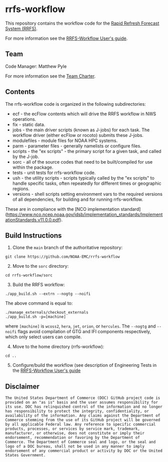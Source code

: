 # rrfs-workflow

This repository contains the workflow code for the [Rapid Refresh
Forecast System
(RRFS)](https://gsl.noaa.gov/focus-areas/unified_forecast_system/rrfs).

For more information see the [RRFS-Workflow User's
guide](https://chanhoo-rrfs-workflow.readthedocs.io/en/latest/index.html).

## Team

Code Manager: Matthew Pyle

For more information see the [Team
Charter](https://docs.google.com/document/d/1uLbPx-pOWp7eECz_7VHRt_tQyD8PLFdrwo8dr4oMgjo/edit?usp=sharing).

## Contents

The rrfs-workflow code is organized in the following subdirectories:

* ecf - the ecFlow contents which will drive the RRFS workflow in NWS
  operations.
* fix - static data.
* jobs - the main driver scripts (known as J-jobs) for each task. The
  workflow driver (either ecFlow or rocoto) submits these J-jobs.
* modulefiles - module files for NOAA HPC systems.
* parm - parameter files - generally namelists or configure files.
* scripts - the "ex scripts" - the primary script for a given task,
  and called by the J-job.
* sorc - all of the source codes that need to be built/compiled for
  use within the package.
* tests - unit tests for rrfs-workflow code.
* ush - the utility scripts - scripts typically called by the "ex
  scripts" to handle specific tasks, often repeatedly for different
  times or geographic regions.
* versions - shell scripts setting environment vars to the required
  versions of all dependencies, for building and for running
  rrfs-workflow.

These are in compliance with the [NCO implementation standard]
(https://www.nco.ncep.noaa.gov/idsb/implementation_standards/ImplementationStandards.v11.0.0.pdf).

## Build Instructions

1. Clone the `main` branch of the authoritative repository:
```
git clone https://github.com/NOAA-EMC/rrfs-workflow
```

2. Move to the `sorc` directory:
```
cd rrfs-workflow/sorc
```

3. Build the RRFS workflow:
```
./app_build.sh --extrn --nogtg --noifi
```
The above command is equal to:
```
./manage_externals/checkout_externals
./app_build.sh -p=[machine]
```
where `[machine]` is `wcoss2`, `hera`, `jet`, `orion`, or `hercules`.  The `--nogtg` and `--noifi` flags avoid compilation of GTG and IFI components respectively, which only select users can compile.

4. Move to the home directory (rrfs-workflow):
```
cd ..
```

5. Configure/build the workflow (see description of Engineering Tests in the [RRFS-Workflow User's
guide](https://chanhoo-rrfs-workflow.readthedocs.io/en/latest/index.html)
## Disclaimer

```
The United States Department of Commerce (DOC) GitHub project code is
provided on an "as is" basis and the user assumes responsibility for
its use. DOC has relinquished control of the information and no longer
has responsibility to protect the integrity, confidentiality, or
availability of the information. Any claims against the Department of
Commerce stemming from the use of its GitHub project will be governed
by all applicable Federal law. Any reference to specific commercial
products, processes, or services by service mark, trademark,
manufacturer, or otherwise, does not constitute or imply their
endorsement, recommendation or favoring by the Department of
Commerce. The Department of Commerce seal and logo, or the seal and
logo of a DOC bureau, shall not be used in any manner to imply
endorsement of any commercial product or activity by DOC or the United
States Government.


